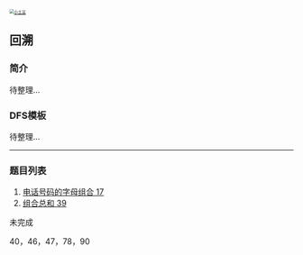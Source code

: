 <p> 
<a href="http://coco66.info:88">
<img src="http://coco66.info:88/leetcode/picture/home.png" alt="小土豆" style="zoom:50%;" /></a>
</p>

## 回溯

### 简介

待整理...

### DFS模板

待整理...

----

### 题目列表 

1. [电话号码的字母组合 17](http://coco66.info:88/leetcode/backtrack/LeetCode17.html)
2. [组合总和 39](http://coco66.info:88/leetcode/backtrack/LeetCode39.html)

未完成

40，46，47，78，90












